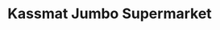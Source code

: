 ---
title: "Kassmat Jumbo Supermarket"
url: /nairobi/kassmat-jumbo-supermarket/
shop: supermarket
---
